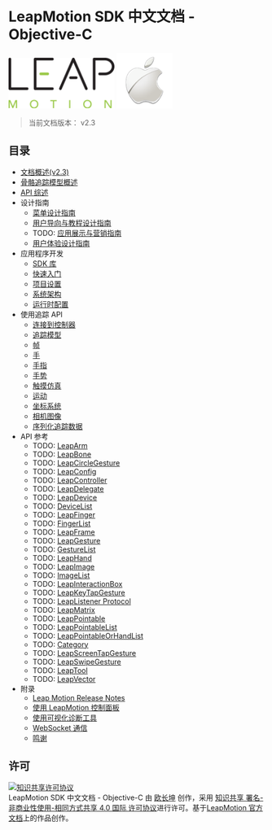 # LeapMotion SDK 中文文档 - Objective-C

<div style="text-align: left;">
    <img src="../images/logo.png" style="height: 100px;">
    <img src="../images/objc-icon.png" style="height: 110px;">
</div>

> 当前文档版本： v2.3

## 目录

* [文档概述(v2.3)](./index.md)
* [骨骼追踪模型概述](./devguide/Intro_Skeleton_API.md)
* [API 综述](./devguide/Leap_Overview.md)
* 设计指南
  - [菜单设计指南](./practices/Leap_Menu_Design_Guidelines.md)
  - [用户导向与教程设计指南](./practices/Leap_Orientation_and_Tutorial_Guidelines.md)
  - TODO: [应用展示与营销指南](./practices/App_Assets_and_Marketing_Guidelines.md)
  - [用户体验设计指南](./practices/Leap_UX_Guidelines.md)
* 应用程序开发
  - [SDK 库](./devguide/Leap_SDK_Overview.md)
  - [快速入门](./devguide/Sample_Tutorial.md)
  - [项目设置](./devguide/Project_Setup.md)
  - [系统架构](./devguide/Leap_Architecture.md)
  - [运行时配置](./devguide/Leap_Configuration.md)
* 使用追踪 API
  - [连接到控制器](./devguide/Leap_Controllers.md)
  - [追踪模型](./devguide/Leap_Tracking.md)
  - [帧](./devguide/Leap_Frames.md)
  - [手](./devguide/Leap_Hand.md)
  - [手指](./devguide/Leap_Pointables.md)
  - [手势](./devguide/Leap_Gestures.md)
  - [触摸仿真](./devguide/Leap_Touch_Emulation.md)
  - [运动](./devguide/Leap_Motions.md)
  - [坐标系统](./devguide/Leap_Coordinate_Mapping.md)
  - [相机图像](./devguide/Leap_Images.md)
  - [序列化追踪数据](./devguide/Leap_Serialization.md)
* API 参考
  - TODO: [LeapArm](./api/Leap.Arm.md)
  - TODO: [LeapBone](./api/Leap.Bone.md)
  - TODO: [LeapCircleGesture](./api/Leap.CircleGesture.md)
  - TODO: [LeapConfig](./api/Leap.Config.md)
  - TODO: [LeapController](./api/Leap.Controller.md)
  - TODO: [LeapDelegate](./api/Leap.Delegate.md)
  - TODO: [LeapDevice](./api/Leap.Device.md)
  - TODO: [DeviceList](./api/Leap.DeviceList.md)
  - TODO: [LeapFinger](./api/Leap.Finger.md)
  - TODO: [FingerList](./api/Leap.FingerList.md)
  - TODO: [LeapFrame](./api/Leap.Frame.md)
  - TODO: [LeapGesture](./api/Leap.Gesture.md)
  - TODO: [GestureList](./api/Leap.GestureList.md)
  - TODO: [LeapHand](./api/Leap.Hand.md)
  - TODO: [LeapImage](./api/Leap.Image.md)
  - TODO: [ImageList](./api/Leap.ImageList.md)
  - TODO: [LeapInteractionBox](./api/Leap.InteractionBox.md)
  - TODO: [LeapKeyTapGesture](./api/Leap.KeyTapGesture.md)
  - TODO: [LeapListener Protocol](./api/Leap.Listener.md)
  - TODO: [LeapMatrix](./api/Leap.Matrix.md)
  - TODO: [LeapPointable](./api/Leap.Pointable.md)
  - TODO: [LeapPointableList](./api/Leap.PointableList.md)
  - TODO: [LeapPointableOrHandList](./api/Leap.PointableOrHandList.md)
  - TODO: [Category](./api/Category.md)
  - TODO: [LeapScreenTapGesture](./api/Leap.ScreenTapGesture.md)
  - TODO: [LeapSwipeGesture](./api/Leap.SwipeGesture.md)
  - TODO: [LeapTool](./api/Leap.Tool.md)
  - TODO: [LeapVector](./api/Leap.Vector.md)
* 附录
  - [Leap Motion Release Notes](https://developer.leapmotion.com/documentation/python/supplements/SDK_Release_Notes.html) 
  - [使用 LeapMotion 控制面板](./supplements/Leap_Application.md)
  - [使用可视化诊断工具](./supplements/Leap_Visualizer.md)
  - [WebSocket 通信](./supplements/Leap_JSON.md)
  - [鸣谢](./supplements/Leap_Acknowledgements.md)

## 许可
<a rel="license" href="http://creativecommons.org/licenses/by-nc-sa/4.0/"><img alt="知识共享许可协议" style="border-width:0" src="https://i.creativecommons.org/l/by-nc-sa/4.0/88x31.png" /></a><br /><span xmlns:dct="http://purl.org/dc/terms/" href="http://purl.org/dc/dcmitype/Text" property="dct:title" rel="dct:type">LeapMotion SDK 中文文档 - Objective-C</span> 由 <a xmlns:cc="http://creativecommons.org/ns#" href="http://www.changkun.us/pylm-cn/" property="cc:attributionName" rel="cc:attributionURL">欧长坤</a> 创作，采用 <a rel="license" href="http://creativecommons.org/licenses/by-nc-sa/4.0/">知识共享 署名-非商业性使用-相同方式共享 4.0 国际 许可协议</a>进行许可。基于<a xmlns:dct="http://purl.org/dc/terms/" href="https://developer.leapmotion.com/documentation/index.html" rel="dct:source">LeapMotion 官方文档</a>上的作品创作。